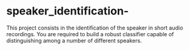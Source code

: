 # speaker_identification-
This project consists in the identification of the speaker in short audio recordings. You are required to build a robust classifier capable of distinguishing among a number of different speakers.
